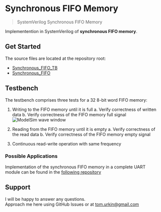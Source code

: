 # Synchronous FIFO Memory

> SystemVerilog Synchronous FIFO Memory  

Implementention in SystemVerilog of __synchronous FIFO memory__.  

## Get Started

The source files  are located at the repository root:

- [Synchronous_FIFO_TB](./Synchronous_FIFO_TB.sv)
- [Synchronous_FIFO](./Synchronous_FIFO.sv)

## Testbench

The testbench comprises three tests for a 32 8-bit word FIFO memory:
1.	Writing to the FIFO memory until it is full
	a.	Verify correctness of written data
	b.	Verify correctness of the FIFO memory full signal
	![ModelSim wave window](./docs/imgs/Write_test_wave.gif)  
	
2.	Reading from the FIFO memory until it is empty
	a.	Verify correctness of the read data
	b.	Verify correctness of the FIFO memory empty signal
3.	Continuous read-write operation with same frequency 


### Possible Applications

Implementation of the synchronous FIFO memory in a complete UART module can be found in the [following repository]((./Synchronous_FIFO.sv))

## Support

I will be happy to answer any questions.  
Approach me here using GitHub Issues or at tom.urkin@gmail.com